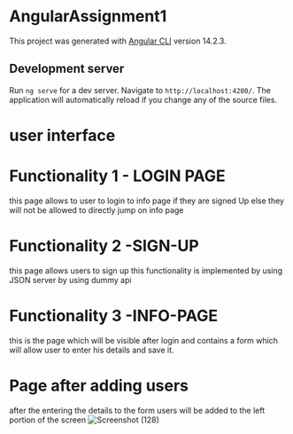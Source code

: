 # AngularAssignment1

This project was generated with [Angular CLI](https://github.com/angular/angular-cli) version 14.2.3.

## Development server

Run `ng serve` for a dev server. Navigate to `http://localhost:4200/`. The application will automatically reload if you change any of the source files.

# user interface
# Functionality 1 - LOGIN PAGE
this page allows to user to login to info page if they are signed Up else they will not be allowed to directly jump on info page


# Functionality 2 -SIGN-UP 
this page allows users to sign up this functionality is implemented by using JSON server by using dummy api


# Functionality 3 -INFO-PAGE
this is the page which will be visible after login and contains a form which will allow user to enter his details and save it.

# Page after adding users
after the entering the details to the form users will be added to the left portion of the screen
![Screenshot (128)](https://user-images.githubusercontent.com/117428003/220031358-46bebc03-89da-4e6e-bd1b-c7554c8f27c6.png)






